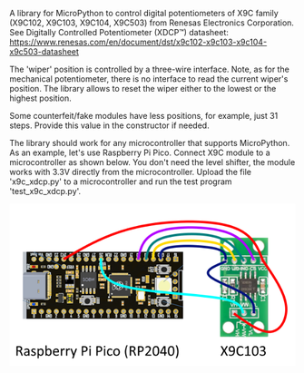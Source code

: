 A library for MicroPython to control digital potentiometers of X9C family (X9C102, X9C103, X9C104, X9C503) from Renesas Electronics Corporation. See Digitally Controlled Potentiometer (XDCP™) datasheet:
https://www.renesas.com/en/document/dst/x9c102-x9c103-x9c104-x9c503-datasheet

The 'wiper' position is controlled by a three-wire interface. Note, as for the mechanical potentiometer, there is no interface to read the current wiper's position. The library allows to reset the wiper either to the lowest or the highest position.

Some counterfeit/fake modules have less positions, for example, just 31 steps. Provide this value in the constructor if needed.

The library should work for any microcontroller that supports MicroPython. As an example, let's use Raspberry Pi Pico. Connect X9C module to a microcontroller as shown below. You don't need the level shifter, the module works with 3.3V directly from the microcontroller. Upload the file 'x9c_xdcp.py' to a microcontroller and run the test program 'test_x9c_xdcp.py'.

![schematics](rp2040_x9c103_schematics.png)


